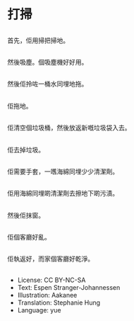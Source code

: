 # 打掃

##
首先，佢用掃把掃地。

##
然後吸塵。個吸塵機好好用。

##
然後佢拎咗一桶水同埋地拖。

##
佢拖地。

##
佢清空個垃圾桶，然後放返新嘅垃圾袋入去。

##
佢去掉垃圾。

##
佢需要手套，一嚿海綿同埋少少清潔劑。

##
佢用海綿同埋啲清潔劑去擦地下啲污漬。

##
然後佢抹窗。

##
佢個客廳好亂。

##
佢執返好，而家個客廳好乾淨。

##
* License: CC BY-NC-SA
* Text: Espen Stranger-Johannessen
* Illustration: Aakanee
* Translation: Stephanie Hung
* Language: yue
